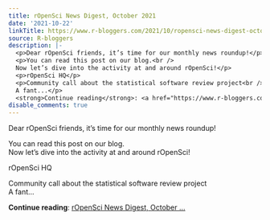 ```yaml
---
title: rOpenSci News Digest, October 2021
date: '2021-10-22'
linkTitle: https://www.r-bloggers.com/2021/10/ropensci-news-digest-october-2021/
source: R-bloggers
description: |-
  <p>Dear rOpenSci friends, it’s time for our monthly news roundup!</p>
  <p>You can read this post on our blog.<br />
  Now let’s dive into the activity at and around rOpenSci!</p>
  <p>rOpenSci HQ</p>
  <p>Community call about the statistical software review project<br />
  A fant...</p>
  <strong>Continue reading</strong>: <a href="https://www.r-bloggers.com/2021/10/ropensci-news-digest-october-2021/">rOpenSci News Digest, October ...
disable_comments: true
---
```

<p>Dear rOpenSci friends, it’s time for our monthly news roundup!</p>
<p>You can read this post on our blog.<br />
Now let’s dive into the activity at and around rOpenSci!</p>
<p>rOpenSci HQ</p>
<p>Community call about the statistical software review project<br />
A fant...</p>
<strong>Continue reading</strong>: <a href="https://www.r-bloggers.com/2021/10/ropensci-news-digest-october-2021/">rOpenSci News Digest, October ...